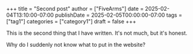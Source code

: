 +++
title = "Second post"
author = ["FiveArms"]
date = 2025-02-04T13:10:00-07:00
publishDate = 2025-02-05T00:00:00-07:00
tags = ["tag1"]
categories = ["category1"]
draft = false
+++

This is the second thing that I have written. It's not much, but it's honest.

<!--more-->

Why do I suddenly not know what to put in the website?
